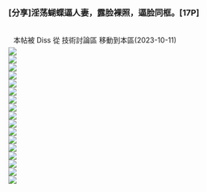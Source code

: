 <h3>[分享]淫荡蝴蝶逼人妻，露脸裸照，逼脸同框。[17P]</h3><br><div ><div class="tips" style="margin-bottom:5px;padding:0 10px;">本帖被 Diss 從 技術討論區 移動到本區(2023-10-11)</div><div class="c"></div><img src='https://23img.com/i/2023/10/11/46n9lr.png'><br /><img src='https://23img.com/i/2023/10/11/46nm9z.png'><br /><img src='https://23img.com/i/2023/10/11/46o0q7.png'><br /><img src='https://23img.com/i/2023/10/11/46ofik.png'><br /><img src='https://23img.com/i/2023/10/11/46p0n8.png'><br /><img src='https://23img.com/i/2023/10/11/46p9hd.png'><br /><img src='https://23img.com/i/2023/10/11/46pkw5.png'><br /><img src='https://23img.com/i/2023/10/11/46pzl0.png'><br /><img src='https://23img.com/i/2023/10/11/46qg3u.png'><br /><img src='https://23img.com/i/2023/10/11/46qu6c.png'><br /><img src='https://23img.com/i/2023/10/11/46r37k.png'><br /><img src='https://23img.com/i/2023/10/11/46rjwd.png'><br /><img src='https://23img.com/i/2023/10/11/46rqkw.png'><br /><img src='https://23img.com/i/2023/10/11/46s4pr.png'><br /><img src='https://23img.com/i/2023/10/11/46sq8h.png'><br /><img src='https://23img.com/i/2023/10/11/46sycb.png'><br /><img src='https://23img.com/i/2023/10/11/46tty1.png'><br />
        </div><br>